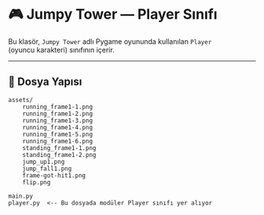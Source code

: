 # 🎮 Jumpy Tower — Player Sınıfı

Bu klasör, `Jumpy Tower` adlı Pygame oyununda 
kullanılan `Player`                 
(oyuncu karakteri) sınıfının
içerir.

---

## 📁 Dosya Yapısı

```plaintext
assets/
    running_frame1-1.png
    running_frame1-2.png
    running_frame1-3.png
    running_frame1-4.png
    running_frame1-5.png
    running_frame1-6.png
    standing_frame1-1.png
    standing_frame1-2.png
    jump_up1.png
    jump_fall1.png
    frame-got-hit1.png
    flip.png

main.py
player.py  <-- Bu dosyada modüler Player sınıfı yer alıyor
